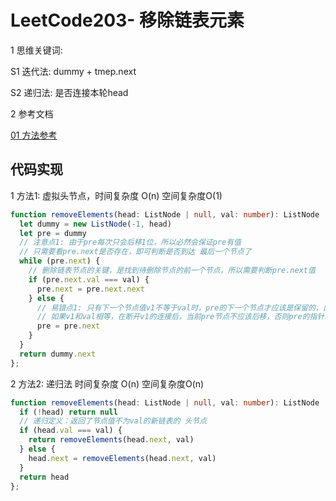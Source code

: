 
# LeetCode203- 移除链表元素

1 思维关键词: 

S1 迭代法: dummy + tmep.next

S2 递归法: 是否连接本轮head

2 参考文档

[01 方法参考](https://leetcode.cn/problems/remove-linked-list-elements/solution/203yi-chu-lian-biao-yuan-su-by-lewis-dxstabdzew/)


## 代码实现

1 方法1: 虚拟头节点，时间复杂度 O(n)  空间复杂度O(1)

```ts
function removeElements(head: ListNode | null, val: number): ListNode | null {
  let dummy = new ListNode(-1, head)
  let pre = dummy
  // 注意点1: 由于pre每次只会后移1位，所以必然会保证pre有值
  // 只需要看pre.next是否存在，即可判断是否到达 最后一个节点了
  while (pre.next) {
    // 删除链表节点的关键，是找到待删除节点的前一个节点，所以需要判断pre.next值
    if (pre.next.val === val) {
      pre.next = pre.next.next
    } else {
      // 易错点1: 只有下一个节点值v1不等于val时，pre的下一个节点才应该是保留的，此时pre才应该向后移动；
      // 如果v1和val相等，在断开v1的连接后，当前pre节点不应该后移，否则pre的指针就会指向等于val的值， 如 [7,7,7,7]的情况
      pre = pre.next
    }
  }
  return dummy.next
};
```

2 方法2: 递归法  时间复杂度 O(n)  空间复杂度O(n)

```ts
function removeElements(head: ListNode | null, val: number): ListNode | null {
  if (!head) return null
  // 递归定义：返回了节点值不为val的新链表的 头节点
  if (head.val === val) {
    return removeElements(head.next, val)
  } else {
    head.next = removeElements(head.next, val)
  }
  return head
};
```
